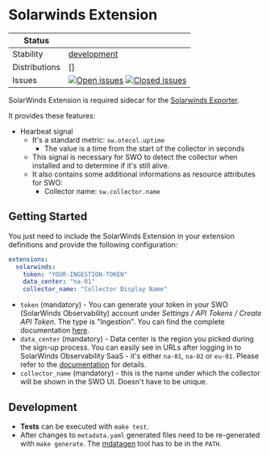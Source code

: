 # Solarwinds Extension

<!-- status autogenerated section -->
| Status        |           |
| ------------- |-----------|
| Stability     | [development]  |
| Distributions | [] |
| Issues        | [![Open issues](https://img.shields.io/github/issues-search/solarwinds/solarwinds-otel-collector?query=is%3Aissue%20is%3Aopen%20label%3Aextension%2Fsolarwinds%20&label=open&color=orange&logo=opentelemetry)](https://github.com/solarwinds/solarwinds-otel-collector/issues?q=is%3Aopen+is%3Aissue+label%3Aextension%2Fsolarwinds) [![Closed issues](https://img.shields.io/github/issues-search/solarwinds/solarwinds-otel-collector?query=is%3Aissue%20is%3Aclosed%20label%3Aextension%2Fsolarwinds%20&label=closed&color=blue&logo=opentelemetry)](https://github.com/solarwinds/solarwinds-otel-collector/issues?q=is%3Aclosed+is%3Aissue+label%3Aextension%2Fsolarwinds) |

[development]: https://github.com/open-telemetry/opentelemetry-collector/blob/main/docs/component-stability.md#development
<!-- end autogenerated section -->

SolarWinds Extension is required sidecar for the [Solarwinds Exporter](../../exporter/solarwindsexporter).

It provides these features:

- Hearbeat signal
  - It's a standard metric: `sw.otecol.uptime`
    - The value is a time from the start of the collector in seconds
  - This signal is necessary for SWO to detect the collector when installed and to determine if it's still alive.
  - It also contains some additional informations as resource attributes for SWO:
    - Collector name: `sw.collector.name`

## Getting Started

You just need to include the SolarWinds Extension in your extension definitions and provide the following configuration:

```yaml
extensions:
  solarwinds:
    token: "YOUR-INGESTION-TOKEN"
    data_center: "na-01"
    collector_name: "Collector Display Name"
```
- `token` (mandatory) - You can generate your token in your SWO (SolarWinds Observability) account under _Settings / API Tokens / Create API Token_. The type is "Ingestion". You can find the complete documentation [here](https://documentation.solarwinds.com/en/success_center/observability/content/settings/api-tokens.htm).
- `data_center` (mandatory) - Data center is the region you picked during the sign-up process. You can easily see in URLs after logging in to SolarWinds Observability SaaS - it's either `na-01`, `na-02` or `eu-01`. Please refer to the [documentation](https://documentation.solarwinds.com/en/success_center/observability/content/system_requirements/endpoints.htm#Find) for details.
- `collector_name` (mandatory) - this is the name under which the collector will be shown in the SWO UI. Doesn't have to be unique.

## Development
- **Tests** can be executed with `make test`.
- After changes to `metadata.yaml` generated files need to be re-generated with `make generate`. The [mdatagen](http://go.opentelemetry.io/collector/cmd/mdatagen) tool has to be in the `PATH`.
